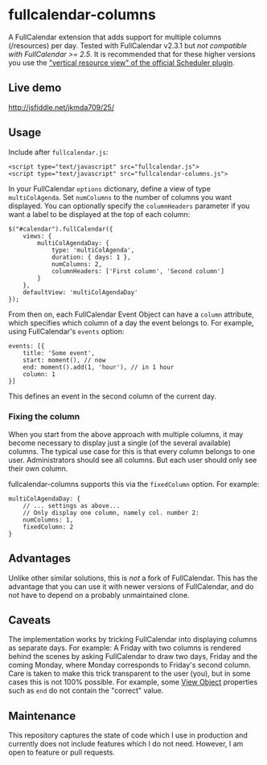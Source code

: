 # fullcalendar-columns
A FullCalendar extension that adds support for multiple columns (/resources) per day. Tested with FullCalendar v2.3.1 but *not compatible with FullCalendar >= 2.5*. It is recommended that for these higher versions you use the ["vertical resource view" of the official Scheduler plugin](http://fullcalendar.io/js/fullcalendar-scheduler-1.2.1/demos/vertical-resource-view.html).

## Live demo

http://jsfiddle.net/jkmda709/25/

## Usage

Include after `fullcalendar.js`:

    <script type="text/javascript" src="fullcalendar.js">
    <script type="text/javascript" src="fullcalendar-columns.js">

In your FullCalendar `options` dictionary, define a view of type `multiColAgenda`. Set `numColumns` to the number of columns you want displayed. You can optionally specify the `columnHeaders` parameter if you want a label to be displayed at the top of each column:

    $("#calendar").fullCalendar({
        views: {
            multiColAgendaDay: {
                type: 'multiColAgenda',
                duration: { days: 1 },
                numColumns: 2,
                columnHeaders: ['First column', 'Second column']
            }
        },
        defaultView: 'multiColAgendaDay'
    });

From then on, each FullCalendar Event Object can have a `column` attribute, which specifies which column of a day the event belongs to. For example, using FullCalendar's `events` option:

    events: [{
        title: 'Some event',
        start: moment(), // now
        end: moment().add(1, 'hour'), // in 1 hour
        column: 1
    }]

This defines an event in the second column of the current day.

### Fixing the column

When you start from the above approach with multiple columns, it may become necessary to display just a single (of the several available) columns. The typical use case for this is that every column belongs to one user. Administrators should see all columns. But each user should only see their own column.

fullcalendar-columns supports this via the `fixedColumn` option. For example:

    multiColAgendaDay: {
        // ... settings as above...
        // Only display one column, namely col. number 2:
        numColumns: 1,
        fixedColumn: 2
    }

## Advantages
Unlike other similar solutions, this is *not* a fork of FullCalendar. This has the advantage that you can use it with newer versions of FullCalendar, and do not have to depend on a probably unmaintained clone.

## Caveats
The implementation works by tricking FullCalendar into displaying columns as separate days. For example: A Friday with two columns is rendered behind the scenes by asking FullCalendar to draw two days, Friday and the coming Monday, where Monday corresponds to Friday's second column. Care is taken to make this trick transparent to the user (you), but in some cases this is not 100% possible. For example, some [View Object](http://fullcalendar.io/docs/views/View_Object) properties such as `end` do not contain the "correct" value.

## Maintenance
This repository captures the state of code which I use in production and currently does not include features which I do not need. However, I am open to feature or pull requests.
